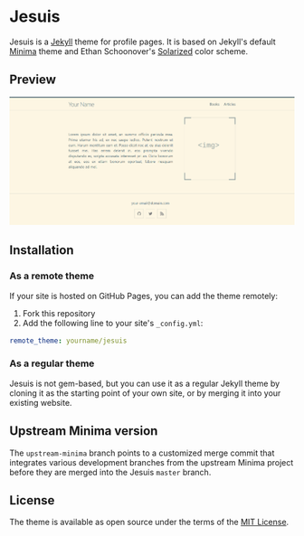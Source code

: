 # Jesuis

Jesuis is a [Jekyll](https://jekyllrb.com/) theme for profile pages. It is based on Jekyll's default [Minima](https://github.com/jekyll/minima/) theme and Ethan Schoonover's [Solarized](https://ethanschoonover.com/solarized/) color scheme.


## Preview

![jesuis theme preview](/screenshot.png)


## Installation

### As a remote theme

If your site is hosted on GitHub Pages, you can add the theme remotely:

1. Fork this repository
2. Add the following line to your site's `_config.yml`:

```yaml
remote_theme: yourname/jesuis
```


### As a regular theme

Jesuis is not gem-based, but you can use it as a regular Jekyll theme by
cloning it as the starting point of your own site, or by merging it into
your existing website.


## Upstream Minima version

The `upstream-minima` branch points to a customized merge commit that integrates
various development branches from the upstream Minima project before they are
merged into the Jesuis `master` branch.


## License

The theme is available as open source under the terms of the [MIT License](/LICENSE.txt).
